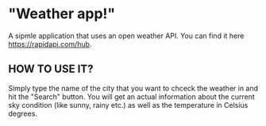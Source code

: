 # "Weather app!"

A sipmle application that uses an open weather API. You can find it here https://rapidapi.com/hub.

## HOW TO USE IT?

Simply type the name of the city that you want to chceck the weather in and hit the "Search" button. You will get an actual information about the current sky condition (like sunny, rainy etc.) as well as the temperature in Celsius degrees. 

